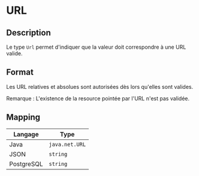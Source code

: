 # URL

## Description

Le type `Url` permet d'indiquer que la valeur doit correspondre à une URL valide.

## Format

Les URL relatives et absolues sont autorisées dès lors qu'elles sont valides.

Remarque : L'existence de la resource pointée par l'URL n'est pas validée.

## Mapping

| Langage    | Type           |
| ---------- | -------------- |
| Java       | `java.net.URL` |
| JSON       | `string`       |
| PostgreSQL | `string`       |
